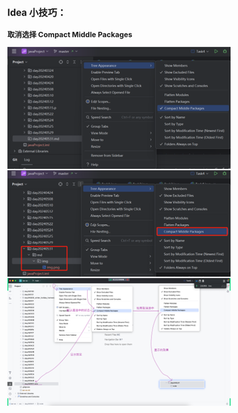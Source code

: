 ## Idea 小技巧：
### 取消选择 Compact Middle Packages 
![img.png](img%2Fimg.png)  
![img_1.png](img%2Fimg_1.png)  
![img_2.png](img%2Fimg_2.png)